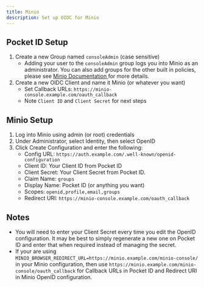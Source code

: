 ```yaml
---
title: Minio
description: Set up OIDC for Minio
---
```


## Pocket ID Setup

1. Create a new Group named `consoleAdmin` (case sensitive)
   - Adding your user to the `consoleAdmin` group logs you into Minio as an administrator. You can also add groups for the other built in policies, please see [ Minio Documentation ](https://min.io/docs/minio/linux/administration/identity-access-management/policy-based-access-control.html#built-in-policies) for more details.
2. Create a new OIDC Client and name it Minio (or whatever you want)
   - Set Callback URLs: `https://minio-console.example.com/oauth_callback`
   - Note `Client ID` and `Client Secret` for next steps

## Minio Setup

1. Log into Minio using admin (or root) credentials
2. Under Administrator, select Identity, then select OpenID
3. Click Create Configuration and enter the following:
   - Config URL: `https://auth.example.com/.well-known/openid-configuration`
   - Client ID: Your Client ID from Pocket ID
   - Client Secret: Your Client Secret from Pocket ID.
   - Claim Name: `groups`
   - Display Name: Pocket ID (or anything you want)
   - Scopes: `openid,profile,email,groups`
   - Redirect URI: `https://minio-console.example.com/oauth_callback`

## Notes

- You will need to enter your Client Secret every time you edit the OpenID configuration. It may be best to simply regenerate a new one on Pocket ID and enter that when required instead of managing the secret.
- If your are using `MINIO_BROWSER_REDIRECT_URL=https://minio.example.com/minio-console/` in your Minio configuration, then use `https://minio.example.com/minio-console/oauth_callback` for Callback URLs in Pocket ID and Redirect URI in Minio OpenID configuration.

